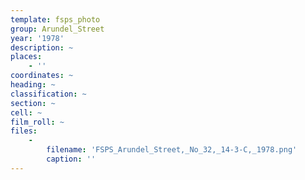 ```yaml
---
template: fsps_photo
group: Arundel_Street
year: '1978'
description: ~
places:
    - ''
coordinates: ~
heading: ~
classification: ~
section: ~
cell: ~
film_roll: ~
files:
    -
        filename: 'FSPS_Arundel_Street,_No_32,_14-3-C,_1978.png'
        caption: ''
---
```

